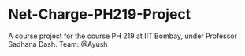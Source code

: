 # Net-Charge-PH219-Project
A course project for the course PH 219 at IIT Bombay, under Professor Sadhana Dash.
Team: @Ayush
